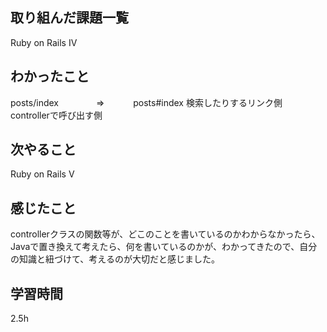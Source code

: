  ##  取り組んだ課題一覧
Ruby on Rails Ⅳ

 ##  わかったこと
posts/index 　　　　=>　　 　posts#index
検索したりするリンク側　　controllerで呼び出す側　

 ##  次やること
Ruby on Rails Ⅴ

 ##  感じたこと
controllerクラスの関数等が、どこのことを書いているのかわからなかったら、Javaで置き換えて考えたら、何を書いているのかが、わかってきたので、自分の知識と紐づけて、考えるのが大切だと感じました。
 ##  学習時間
2.5h
